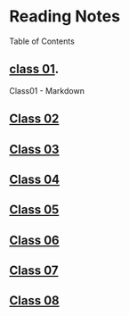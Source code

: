 # Reading Notes

Table of Contents

## [class 01](/https-ahall23.github.io-reading-notes-/class01).

Class01 - Markdown

## [Class 02](/https-ahall23.github.io-reading-notes-/Class02)

## [Class 03](/https-ahall23.github.io-reading-notes-/Class03)

## [Class 04](/https-ahall23.github.io-reading-notes-/Class04)

## [Class 05](/https-ahall23.github.io-reading-notes-/Class05)

## [Class 06](/https-ahall23.github.io-reading-notes-/Class06)

## [Class 07](/https-ahall23.github.io-reading-notes-/Class07)

## [Class 08](/https-ahall23.github.io-reading-notes-/Class08)
